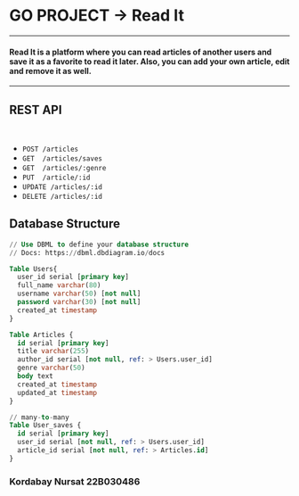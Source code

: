 # GO PROJECT  ->  Read It <BR>

****
#### Read It is a platform where you can read articles of another users and save it as a favorite to read it later. Also, you can add your own article, edit and remove it as well.  
---

## REST API
<br> 

 * `POST /articles` 
 * `GET  /articles/saves`
 * `GET  /articles/:genre`
 * `PUT  /article/:id`
 * `UPDATE /articles/:id`
 * `DELETE /articles/:id`

## Database Structure

``` sql
// Use DBML to define your database structure
// Docs: https://dbml.dbdiagram.io/docs

Table Users{
  user_id serial [primary key]
  full_name varchar(80)
  username varchar(50) [not null] 
  password varchar(30) [not null]
  created_at timestamp 
}

Table Articles {
  id serial [primary key]
  title varchar(255)
  author_id serial [not null, ref: > Users.user_id]
  genre varchar(50)
  body text 
  created_at timestamp
  updated_at timestamp
}

// many-to-many
Table User_saves {
  id serial [primary key]
  user_id serial [not null, ref: > Users.user_id]
  article_id serial [not null, ref: > Articles.id]
}
```


### Kordabay Nursat  22B030486